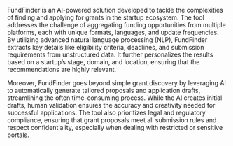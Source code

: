 FundFinder is an AI-powered solution developed to tackle the complexities of finding and applying for grants in the startup ecosystem. The tool addresses the challenge of aggregating funding opportunities from multiple platforms, each with unique formats, languages, and update frequencies. By utilizing advanced natural language processing (NLP), FundFinder extracts key details like eligibility criteria, deadlines, and submission requirements from unstructured data. It further personalizes the results based on a startup’s stage, domain, and location, ensuring that the recommendations are highly relevant.

Moreover, FundFinder goes beyond simple grant discovery by leveraging AI to automatically generate tailored proposals and application drafts, streamlining the often time-consuming process. While the AI creates initial drafts, human validation ensures the accuracy and creativity needed for successful applications. The tool also prioritizes legal and regulatory compliance, ensuring that grant proposals meet all submission rules and respect confidentiality, especially when dealing with restricted or sensitive portals.

